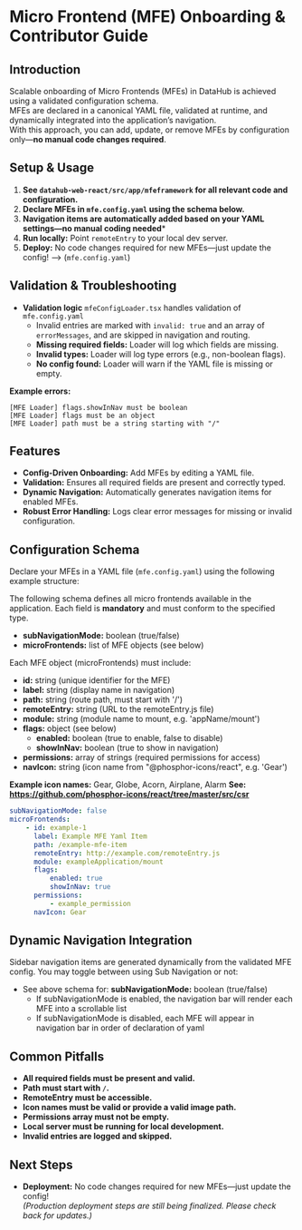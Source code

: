 # Micro Frontend (MFE) Onboarding & Contributor Guide

## Introduction

Scalable onboarding of Micro Frontends (MFEs) in DataHub is achieved using a validated configuration schema.  
MFEs are declared in a canonical YAML file, validated at runtime, and dynamically integrated into the application’s navigation.  
With this approach, you can add, update, or remove MFEs by configuration only—**no manual code changes required**.

## Setup & Usage
1. **See `datahub-web-react/src/app/mfeframework` for all relevant code and configuration.**
2. **Declare MFEs in `mfe.config.yaml` using the schema below.**
3. **Navigation items are automatically added based on your YAML settings—no manual coding needed***
4. **Run locally:** Point `remoteEntry` to your local dev server.
5. **Deploy:** No code changes required for new MFEs—just update the config! --> (`mfe.config.yaml`)

## Validation & Troubleshooting

- **Validation logic** `mfeConfigLoader.tsx` handles validation of `mfe.config.yaml`
    - Invalid entries are marked with `invalid: true` and an array of `errorMessages`, and are skipped in navigation and routing.
    - **Missing required fields:** Loader will log which fields are missing.
    - **Invalid types:** Loader will log type errors (e.g., non-boolean flags).
    - **No config found:** Loader will warn if the YAML file is missing or empty.

**Example errors:**

```
[MFE Loader] flags.showInNav must be boolean
[MFE Loader] flags must be an object
[MFE Loader] path must be a string starting with "/"
```

## Features

- **Config-Driven Onboarding:** Add MFEs by editing a YAML file.
- **Validation:** Ensures all required fields are present and correctly typed.
- **Dynamic Navigation:** Automatically generates navigation items for enabled MFEs.
- **Robust Error Handling:** Logs clear error messages for missing or invalid configuration.

## Configuration Schema

Declare your MFEs in a YAML file (`mfe.config.yaml`) using the following example structure:

The following schema defines all micro frontends available in the application.
Each field is **mandatory** and must conform to the specified type.

- **subNavigationMode:** boolean (true/false)
- **microFrontends:** list of MFE objects (see below)

Each MFE object (microFrontends) must include:

- **id:** string (unique identifier for the MFE)
- **label:** string (display name in navigation)
- **path:** string (route path, must start with '/')
- **remoteEntry:** string (URL to the remoteEntry.js file)
- **module:** string (module name to mount, e.g. 'appName/mount')
- **flags:** object (see below)
    - **enabled:** boolean (true to enable, false to disable)
    - **showInNav:** boolean (true to show in navigation)
- **permissions:** array of strings (required permissions for access)
- **navIcon:** string (icon name from "@phosphor-icons/react", e.g. 'Gear')

**Example icon names:** Gear, Globe, Acorn, Airplane, Alarm
**See: https://github.com/phosphor-icons/react/tree/master/src/csr**

```yaml
subNavigationMode: false
microFrontends:
    - id: example-1
      label: Example MFE Yaml Item
      path: /example-mfe-item
      remoteEntry: http://example.com/remoteEntry.js
      module: exampleApplication/mount
      flags:
          enabled: true
          showInNav: true
      permissions:
          - example_permission
      navIcon: Gear
```

## Dynamic Navigation Integration

Sidebar navigation items are generated dynamically from the validated MFE config.
You may toggle between using Sub Navigation or not:

- See above schema for: **subNavigationMode:** boolean (true/false)
    - If subNavigationMode is enabled, the navigation bar will render each MFE into a scrollable list
    - If subNavigationMode is disabled, each MFE will appear in navigation bar in order of declaration of yaml

## Common Pitfalls

- **All required fields must be present and valid.**
- **Path must start with `/`.**
- **RemoteEntry must be accessible.**
- **Icon names must be valid or provide a valid image path.**
- **Permissions array must not be empty.**
- **Local server must be running for local development.**
- **Invalid entries are logged and skipped.**

## Next Steps

- **Deployment:** No code changes required for new MFEs—just update the config!  
  _(Production deployment steps are still being finalized. Please check back for updates.)_
